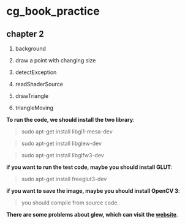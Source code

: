 # cg_book_practice

## chapter 2

1. background 
   
2. draw a point with changing size

3. detectException

4. readShaderSource

5. drawTriangle

6. triangleMoving


**To run the code, we should install the two library**:

> sudo apt-get install libgl1-mesa-dev

> sudo apt-get install libglew-dev

> sudo apt-get install libglfw3-dev


**if you want to run the test code, maybe you should install GLUT**:

> sudo apt-get install freeglut3-dev


**if you want to save the image, maybe you should install OpenCV 3**:

> you should compile from source code.


**There are some problems about glew, which can visit the [website](https://www.khronos.org/opengl/wiki/OpenGL_Loading_Library)**.

